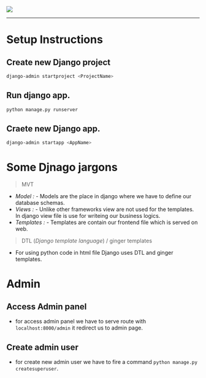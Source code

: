 ![](https://img.pngio.com/admin-dashboards-building-saas-10-matt-layman-django-png-2400_800.png)

---

# Setup Instructions

## Create new Django project
```bash
django-admin startproject <ProjectName>
```
## Run django app.
```bash
python manage.py runserver
```
## Craete new Django app.
```bash
django-admin startapp <AppName>
```

# Some Djnago jargons
> MVT
- _*Model : -*_ Models are the place in django where we have to define our database schemas.
- _*Views : -*_ Unlike other frameworks view are not used for the templates. In django view file is use for writeing our business logics.
- _*Templates : -*_ Templates are contain our frontend file which is served on web.

> DTL (_Django template language_) / ginger templates
- For using python code in html file Django uses DTL and ginger templates.

# Admin

## Access Admin panel
- for access admin panel we have to serve route with ```localhost:8000/admin``` it redirect us to admin page.

## Create admin user
- for create new admin user we have to fire a command ```python manage.py createsuperuser```.
